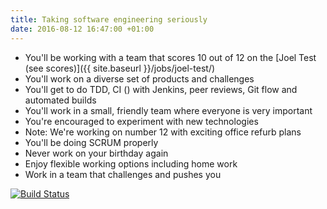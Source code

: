 ```yaml
---
title: Taking software engineering seriously
date: 2016-08-12 16:47:00 +01:00
---
```


- You'll be working with a team that scores 10 out of 12 on the [Joel Test (see scores)]({{ site.baseurl }}/jobs/joel-test/)
- You'll work on a diverse set of products and challenges
- You'll get to do TDD, CI () with Jenkins, peer reviews, Git flow and automated builds
- You'll work in a small, friendly team where everyone is very important
- You're encouraged to experiment with new technologies
- Note: We're working on number 12 with exciting office refurb plans
- You'll be doing SCRUM properly
- Never work on your birthday again
- Enjoy flexible working options including home work
- Work in a team that challenges and pushes you

[![Build Status](https://travis-ci.org/pocketworks/pocketworks-web.svg?branch=master)](https://travis-ci.org/pocketworks/pocketworks-web)
